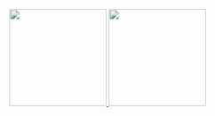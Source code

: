 <a href="https://github.com/anuraghazra/github-readme-stats">
  <img height=175 src="https://github-readme-stats.vercel.app/api/top-langs/?username=lukketotte&hide=jupyter%20notebook&show_icons=true&theme=dark&layout=compact&hide_border=false&bg_color=0e1117&border_color=3f444c" />
</a>
<a href="https://github.com/anuraghazra/convoychat">
  <img height=175  src="https://github-readme-stats.vercel.app/api?username=lukketotte&show_icons=true&theme=dark&hide_border=false&bg_color=0e1117&border_color=3f444c" />
</a>

<!--
![Git streak](https://streak-stats.demolab.com/?user=lukketotte&theme=dracula)
**lukketotte/lukketotte** is a ✨ _special_ ✨ repository because its `README.md` (this file) appears on your GitHub profile.

Here are some ideas to get you started:

- 🔭 I’m currently working on ...
- 🌱 I’m currently learning ...
- 👯 I’m looking to collaborate on ...
- 🤔 I’m looking for help with ...
- 💬 Ask me about ...
- 📫 How to reach me: ...
- 😄 Pronouns: ...
- ⚡ Fun fact: ...
-->
